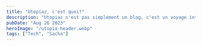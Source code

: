 ```yaml
---
title: "Utopiaz, c'est quoi?"
description: "Utopiaz n'est pas simplement un blog, c'est un voyage intellectuel et créatif qui réunit des esprits curieux et des passionnés de l'informatique, de la technologie et de l'humanité. Ici, nous croyons fermement que les rêves audacieux sont à la base de toutes les grandes avancées. [...]"
pubDate: "Aug 26 2023"
heroImage: "/utopia-header.webp"
tags: ["Tech", "Sacha"]
---
```

